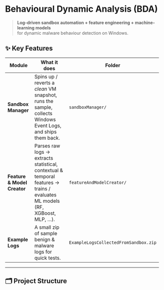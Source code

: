 # Behavioural Dynamic Analysis (BDA)

> **Log-driven sandbox automation + feature engineering + machine-learning models**  
> for dynamic malware behaviour detection on Windows.

## ✨ Key Features
| Module | What it does | Folder |
|--------|--------------|--------|
| **Sandbox Manager** | Spins up / reverts a *clean* VM snapshot, runs the sample, collects Windows Event Logs, and ships them back. | `sandboxManager/` |
| **Feature & Model Creator** | Parses raw logs → extracts statistical, contextual & temporal features → trains / evaluates ML models (RF, XGBoost, MLP, …). | `featureAndModelCreator/` |
| **Example Logs** | A small zip of sample benign & malware logs for quick tests. | `ExampleLogsCollectedFromSandbox.zip` |

---

## 🗂 Project Structure
